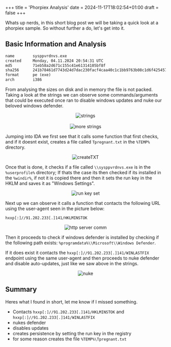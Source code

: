 +++
title = 'Phorpiex Analysis'
date = 2024-11-17T18:02:54+01:00
draft = false
+++

Whats up nerds, in this short blog post we will be taking a quick 
look at a phorpiex sample. So without further a do, let's get into it.

## Basic Information and Analysis

```txt
name        sysppvrdnvs.exe
created     Monday, 04.11.2024 20:54:31 UTC
md5         71eb58a2d671c155c41e61314105bf8f
sha256      241b78461d7743d24d7dac230facf4caa40c1c1bb9763b08c1d6f42545778938
format      pe (exe)
arch        i386
```

From analysing the sizes on disk and in memory the file is not packed. Taking a look 
at the strings we can observe some commands/arguments that could be executed once ran to 
disable windows updates and nuke our beloved windows defender. 

<div align=center>
    <img alt="strings" src="/media/phorpiex/strings.png" />
    <br /><br />
    <img alt="more strings" src="/media/phorpiex/more-strings.png" />
</div>

Jumping into IDA we first see that it calls some function that first checks, and if it 
doesnt exist, creates a file called `Tpregnant.txt` in the `%TEMP%` directory. 

<div align=center>
    <img alt="createTXT" src="/media/phorpiex/createTXT.png" />
</div>

Once that is done, it checks if a file called `\\sysppvrdnvs.exe` is in the `%userprofile%`
directory; If thats the case its then checked if its installed in the `%windir%`, if not it 
is copied there and then it sets the run key in the HKLM and saves it as "Windows Settings".

<div align=center>
    <img alt="run key set" src="/media/phorpiex/runkey.png" />
</div>

Next up we can observe it calls a function that contacts the following URL using the user-agent seen in the picture below:

`hxxp[:]//91.202.233[.]141/HKLMINSTOK`

<div align=center>
    <img alt="http server comm" src="/media/phorpiex/http.png" />
</div>

Then it proceeds to check if windows defender is installed by checking if the following path exists: 
`%programdata%\\Microsoft\\Windows Defender`. 

If it does exist it contacts the `hxxp[:]//91.202.233[.]141/WINLASTFIX` endpoint using the same user-agent and then proceeds to nuke 
defender and disable auto-updates, just like we saw above in the strings.

<div align=center>
    <img alt="nuke" src="/media/phorpiex/nuke.png" />
</div>

## Summary

Heres what I found in short, let me know if I missed something.

- Contacts `hxxp[:]//91.202.233[.]141/HKLMINSTOK` and `hxxp[:]//91.202.233[.]141/WINLASTFIX`
- nukes defender
- disables updates
- creates persistence by setting the run key in the registry
- for some reason creates the file `%TEMP%\Tpregnant.txt`
